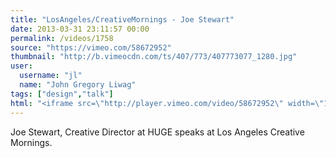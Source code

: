 ```yaml
---
title: "LosAngeles/CreativeMornings - Joe Stewart"
date: 2013-03-31 23:11:57 00:00
permalink: /videos/1758
source: "https://vimeo.com/58672952"
thumbnail: "http://b.vimeocdn.com/ts/407/773/407773077_1280.jpg"
user:
  username: "jl"
  name: "John Gregory Liwag"
tags: ["design","talk"]
html: "<iframe src=\"http://player.vimeo.com/video/58672952\" width=\"1280\" height=\"720\" frameborder=\"0\" webkitAllowFullScreen mozallowfullscreen allowFullScreen></iframe>"
---
```


Joe Stewart, Creative Director at HUGE speaks at Los Angeles Creative Mornings.